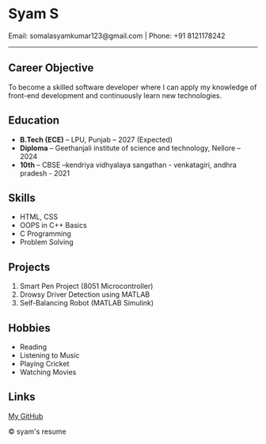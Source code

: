 <!DOCTYPE html>
<html>
  <head>
    <title>My Resume</title>
  </head>
  <body>
    <h1>Syam S</h1>
    <p>Email: somalasyamkumar123@gmail.com | Phone: +91 8121178242</p>
    <hr>
    <!-- Career Objective -->
    <h2>Career Objective</h2>
    <p>To become a skilled software developer where I can apply my knowledge of 
      front-end development and continuously learn new technologies. </p>
    <!-- Education -->
    <h2>Education</h2>
    <ul>
      <li><b>B.Tech (ECE)</b> – LPU, Punjab – 2027 (Expected)</li>
      <li><b>Diploma</b> – Geethanjali institute of science and technology, Nellore – 2024</li>
      <li><b>10th</b> – CBSE –kendriya vidhyalaya sangathan - venkatagiri, andhra pradesh - 2021</li>
    </ul>
    <!-- Skills -->
    <h2>Skills</h2>
    <ul>
      <li>HTML, CSS</li>
      <li>OOPS in C++ Basics</li>
      <li>C Programming</li>
      <li>Problem Solving</li>
    </ul>
    <!-- Projects -->
    <h2>Projects</h2>
    <ol>
      <li>Smart Pen Project (8051 Microcontroller)</li>
      <li>Drowsy Driver Detection using MATLAB</li>
      <li>Self-Balancing Robot (MATLAB Simulink)</li>
    </ol>
    <!-- Hobbies -->
    <h2>Hobbies</h2>
    <ul>
      <li>Reading</li>
      <li>Listening to Music</li>
      <li>Playing Cricket</li>
      <li>Watching Movies</li>
    </ul>
    <!-- Links -->
    <h2>Links</h2>
    <p> <a href="https://github.com" target="_blank">My GitHub</a></p>
    <footer>&copy; syam's resume</footer>
  </body>
</html>

